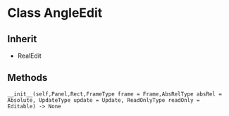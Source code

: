 # Class AngleEdit

## Inherit

* RealEdit

## Methods
```
__init__(self,Panel,Rect,FrameType frame = Frame,AbsRelType absRel = Absolute, UpdateType update = Update, ReadOnlyType readOnly = Editable) -> None
